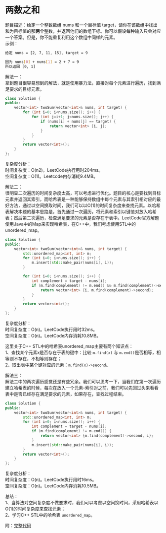 # 两数之和

题目描述：给定一个整数数组 nums 和一个目标值 target，请你在该数组中找出和为目标值的那**两个**整数，并返回他们的数组下标。你可以假设每种输入只会对应一个答案。但是，你不能重复利用这个数组中同样的元素。  
示例：

```bash
给定 nums = [2, 7, 11, 15], target = 9

因为 nums[0] + nums[1] = 2 + 7 = 9
所以返回 [0, 1]
```

解法一：  
拿到题目很容易想到的解法，就是使用暴力法，直接对每个元素进行遍历，找到满足要求的目标元素。

```C++
class Solution {
public:
    vector<int> twoSum(vector<int>& nums, int target) {
        for (int i=0; i<nums.size(); i++) {
            for (int j=i+1; j<nums.size(); j++) {
                if (nums[i] + nums[j] == target) {
                    return vector<int> {i, j};
                }
            }
        }
        return vector<int>();
    }
};
```

复杂度分析：  
时间复杂度：O(n2)。LeetCode执行用时204ms。  
空间复杂度：O(1)。Leetcode内存消耗9.4MB。  

解法二：  
很明显二次遍历的时间复杂度太高，可以考虑进行优化。题目的核心是要找到目标元素并返回其索引，而哈希表是一种能够保持数组中每个元素与其索引相对应的最好方法，通过以空间换取时间，我们可以以O(1)的时间复杂度来查找元素。以哈希表解决本题的基本思路是，首先通过一次遍历，将元素和索引以键值对放入哈希表；然后第二次遍历，检查满足要求的元素是否存在于表中。LeetCode官方解题使用Java中的Map来实现哈希表，在C++中，我们考虑使用STL中的unordered_map。

```C++
class Solution {
public:
    vector<int> twoSum(vector<int>& nums, int target) {
        std::unordered_map<int, int> m;
        for (int i=0; i<nums.size(); i++) {
            m.insert(std::make_pair(nums[i], i));
        }

        for (int i=0; i<nums.size(); i++) {
            int complement = target - nums[i];
            if (m.find(complement) != m.end() && m.find(complement)->second != i) {
                return vector<int> {i, m.find(complement)->second};
            }
        }
        return vector<int>();
    }
};
```

复杂度分析：  
时间复杂度：O(n)。LeetCode执行用时32ms。  
空间复杂度：O(n)。LeetCode内存消耗10.8MB。  

这里关于C++ STL中的哈希表unordered_map主要有两个知识点：  
1、查找某个元素x是否存在于表的键中：比较 ``m.find(x)`` 与 ``m.end()``是否相等，相等则不存在，不相等则存在；  
2、取出表中某个键对应的元素：``m.find(x)->second``。  

解法三：  
解法二中的两次遍历感觉还是有些冗余。我们可以思考一下，当我们在第一次遍历建立哈希表的时候，每次在放入一个元素-索引对之前，我们可以先回过头来看看表中是否已经存在满足要求的元素，如果存在，查找过程结束。  

```C++
class Solution {
public:
    vector<int> twoSum(vector<int>& nums, int target) {
        std::unordered_map<int, int> m;
        for (int i=0; i<nums.size(); i++) {
            int complement = target - nums[i];
            if (m.find(complement) != m.end()) {
                return vector<int> {m.find(complement)->second, i};
            }
            m.insert(std::make_pair(nums[i], i));
        }
        return vector<int>();
    }
};
```

复杂度分析：  
时间复杂度：O(n)。LeetCode执行用时16ms。  
空间复杂度：O(n)。LeetCode内存消耗10.5MB。 

总结：  
1、当算法对空间复杂度不做要求时，我们可以考虑以空间换时间，采用哈希表以O(1)的时间复杂度来查找元素；  
2、学习C++ STL中的哈希表 ``unordered_map``。  

附：[完整代码](https://github.com/floperry/LintCode_CPP/blob/master/Solutions/%E4%B8%A4%E6%95%B0%E4%B9%8B%E5%92%8C/twoSum.cpp)